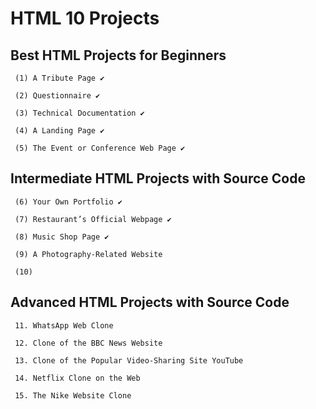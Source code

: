 # HTML 10 Projects 

##  Best HTML Projects for Beginners

     (1) A Tribute Page ✔
    
     (2) Questionnaire ✔
    
     (3) Technical Documentation ✔
    
     (4) A Landing Page ✔
    
     (5) The Event or Conference Web Page ✔

## Intermediate HTML Projects with Source Code

     (6) Your Own Portfolio ✔
    
     (7) Restaurant’s Official Webpage ✔
    
     (8) Music Shop Page ✔
    
     (9) A Photography-Related Website
    
     (10) 

## Advanced HTML Projects with Source Code

     11. WhatsApp Web Clone
    
     12. Clone of the BBC News Website

     13. Clone of the Popular Video-Sharing Site YouTube

     14. Netflix Clone on the Web
    
     15. The Nike Website Clone

